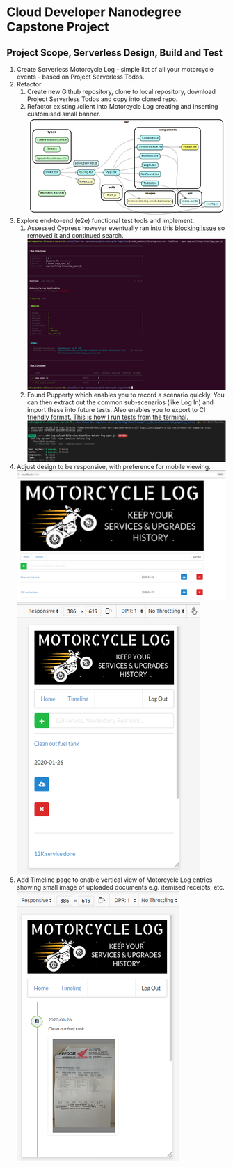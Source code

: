 # Cloud Developer Nanodegree Capstone Project

## Project Scope, Serverless Design, Build and Test

1. Create Serverless Motorcycle Log - simple list of all your motorcycle events - based on Project Serverless Todos.
2. Refactor
   1. Create new Github repository, clone to local repository, download Project Serverless Todos and copy into cloned repo.
   2. Refactor existing /client into Motorcycle Log creating and inserting customised small banner.
   ![Alt text](images/motorcycle_log_client_dependencygraph.png)
3. Explore end-to-end (e2e) functional test tools and implement.
    1. Assessed Cypress however eventually ran into this [blocking issue](https://github.com/cypress-io/cypress/issues/944) so removed it and continued search.
    ![Alt text](images/cypress_e2e_testing.png)
    2. Found Pupperty which enables you to record a scenario quickly. You can then extract out the common sub-scenarios (like Log In) and import these into future tests. Also enables you to export to CI friendly format. This is how I run tests from the terminal.
    ![Alt text](images/puppetry_e2e_testing.png)
4. Adjust design to be responsive, with preference for mobile viewing.
    ![Alt text](images/desktop_landscape_view.png)
    ![Alt text](images/phone_portrait_view.png)
5. Add Timeline page to enable vertical view of Motorcycle Log entries showing small image of uploaded documents e.g. itemised receipts, etc.
![Alt text](images/motorcycle_log_timeline_images_view.png)

